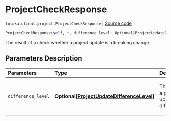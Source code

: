 # ProjectCheckResponse
`toloka.client.project.ProjectCheckResponse` | [Source code](https://github.com/Toloka/toloka-kit/blob/v1.2.3/src/client/project/__init__.py#L275)

```python
ProjectCheckResponse(self, *, difference_level: Optional[ProjectUpdateDifferenceLevel] = None)
```

The result of a check whether a project update is a breaking change.

## Parameters Description

| Parameters | Type | Description |
| :----------| :----| :-----------|
`difference_level`|**Optional\[[ProjectUpdateDifferenceLevel](toloka.client.project.ProjectUpdateDifferenceLevel.md)\]**|<p>The level of a project update difference.</p>
